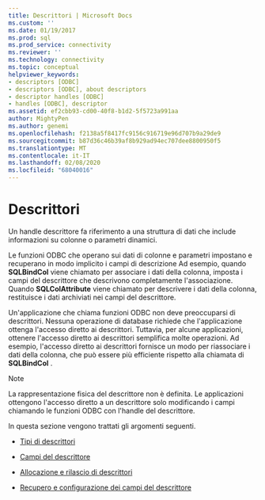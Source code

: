 ```yaml
---
title: Descrittori | Microsoft Docs
ms.custom: ''
ms.date: 01/19/2017
ms.prod: sql
ms.prod_service: connectivity
ms.reviewer: ''
ms.technology: connectivity
ms.topic: conceptual
helpviewer_keywords:
- descriptors [ODBC]
- descriptors [ODBC], about descriptors
- descriptor handles [ODBC]
- handles [ODBC], descriptor
ms.assetid: ef2cbb93-cd00-40f8-b1d2-5f5723a991aa
author: MightyPen
ms.author: genemi
ms.openlocfilehash: f2138a5f8417fc9156c916719e96d707b9a29de9
ms.sourcegitcommit: b87d36c46b39af8b929ad94ec707dee8800950f5
ms.translationtype: MT
ms.contentlocale: it-IT
ms.lasthandoff: 02/08/2020
ms.locfileid: "68040016"
---
```

# <a name="descriptors"></a>Descrittori
Un handle descrittore fa riferimento a una struttura di dati che include informazioni su colonne o parametri dinamici.  
  
 Le funzioni ODBC che operano sui dati di colonne e parametri impostano e recuperano in modo implicito i campi di descrizione Ad esempio, quando **SQLBindCol** viene chiamato per associare i dati della colonna, imposta i campi del descrittore che descrivono completamente l'associazione. Quando **SQLColAttribute** viene chiamato per descrivere i dati della colonna, restituisce i dati archiviati nei campi del descrittore.  
  
 Un'applicazione che chiama funzioni ODBC non deve preoccuparsi di descrittori. Nessuna operazione di database richiede che l'applicazione ottenga l'accesso diretto ai descrittori. Tuttavia, per alcune applicazioni, ottenere l'accesso diretto ai descrittori semplifica molte operazioni. Ad esempio, l'accesso diretto ai descrittori fornisce un modo per riassociare i dati della colonna, che può essere più efficiente rispetto alla chiamata di **SQLBindCol** .  
  
> [!NOTE]  
>  La rappresentazione fisica del descrittore non è definita. Le applicazioni ottengono l'accesso diretto a un descrittore solo modificando i campi chiamando le funzioni ODBC con l'handle del descrittore.  
  
 In questa sezione vengono trattati gli argomenti seguenti.  
  
-   [Tipi di descrittori](../../../odbc/reference/develop-app/types-of-descriptors.md)  
  
-   [Campi del descrittore](../../../odbc/reference/develop-app/descriptor-fields.md)  
  
-   [Allocazione e rilascio di descrittori](../../../odbc/reference/develop-app/allocating-and-freeing-descriptors.md)  
  
-   [Recupero e configurazione dei campi del descrittore](../../../odbc/reference/develop-app/getting-and-setting-descriptor-fields.md)
